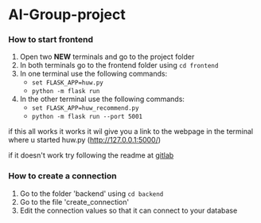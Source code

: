 # AI-Group-project

### How to start frontend

1.  Open two **NEW** terminals and go to the project folder
2.  In both terminals go to the frontend folder using `cd frontend`
3.  In one terminal use the following commands:
       *    `set FLASK_APP=huw.py`
       *    `python -m flask run`
4.  In the other terminal use the following commands:
       *    `set FLASK_APP=huw_recommend.py`
       *    `python -m flask run --port 5001`

if this all works it works it wil give you a link to the webpage in the terminal where u started huw.py (http://127.0.0.1:5000/)

if it doesn't work try following the readme at [gitlab](https://gitlab.com/hu-hbo-ict/ai/v1gp)

### How to create a connection

1. Go to the folder 'backend' using `cd backend`
2. Go to the file 'create_connection'
3. Edit the connection values so that it can connect to your database